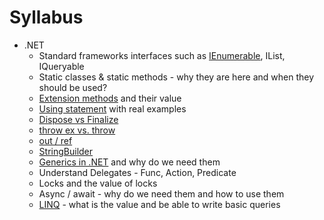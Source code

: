# Syllabus

- .NET
  - Standard frameworks interfaces such as [IEnumerable](https://stackoverflow.com/questions/558304/can-anyone-explain-ienumerable-and-ienumerator-to-me), IList, IQueryable 
  - Static classes & static methods - why they are here and when they should be used?
  - [Extension methods](https://docs.microsoft.com/en-us/dotnet/csharp/programming-guide/classes-and-structs/extension-methods) and their value
  - [Using statement](https://docs.microsoft.com/en-us/dotnet/csharp/language-reference/keywords/using-statement) with real examples
  - [Dispose vs Finalize](https://techdifferences.com/difference-between-dispose-and-finalize-in-c-sharp.html)
  - [throw ex vs. throw](https://www.dotnetjalps.com/2013/10/throw-vs-throw-ex-csharp.html)
  - [out / ref](https://www.geeksforgeeks.org/difference-between-ref-and-out-keywords-in-c-sharp/)
  - [StringBuilder](https://docs.microsoft.com/en-us/dotnet/standard/base-types/stringbuilder)
  - [Generics in .NET](https://docs.microsoft.com/en-us/dotnet/standard/generics/) and why do we need them
  - Understand Delegates - Func, Action, Predicate
  - Locks and the value of locks
  - Async  / await - why do we need them and how to use them
  - [LINQ](https://docs.microsoft.com/en-us/dotnet/csharp/programming-guide/concepts/linq/) - what is the value and be able to write basic queries